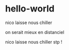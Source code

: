 # hello-world
nico laisse nous chiller 

on serait mieux en distanciel 

nico laisse nous chiller stp ! 


